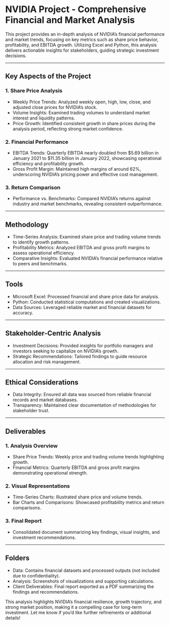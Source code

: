 # NVIDIA Project - Comprehensive Financial and Market Analysis

This project provides an in-depth analysis of NVIDIA’s financial performance and market trends, focusing on key metrics such as share price behavior, profitability, and EBITDA growth. Utilizing Excel and Python, this analysis delivers actionable insights for stakeholders, guiding strategic investment decisions.

---

## Key Aspects of the Project

### 1. Share Price Analysis
- Weekly Price Trends: Analyzed weekly open, high, low, close, and adjusted close prices for NVIDIA’s stock.
- Volume Insights: Examined trading volumes to understand market interest and liquidity patterns.
- Price Growth: Identified consistent growth in share prices during the analysis period, reflecting strong market confidence.

### 2. Financial Performance
- EBITDA Trends: Quarterly EBITDA nearly doubled from $5.69 billion in January 2021 to $11.35 billion in January 2022, showcasing operational efficiency and profitability growth.
- Gross Profit Margin: Maintained high margins of around 62%, underscoring NVIDIA’s pricing power and effective cost management.

### 3. Return Comparison
- Performance vs. Benchmarks: Compared NVIDIA’s returns against industry and market benchmarks, revealing consistent outperformance.

---

## Methodology

- Time-Series Analysis: Examined share price and trading volume trends to identify growth patterns.
- Profitability Metrics: Analyzed EBITDA and gross profit margins to assess operational efficiency.
- Comparative Insights: Evaluated NVIDIA’s financial performance relative to peers and benchmarks.

---

## Tools

- Microsoft Excel: Processed financial and share price data for analysis.
- Python: Conducted statistical computations and created visualizations.
- Data Sources: Leveraged reliable market and financial datasets for accuracy.

---

## Stakeholder-Centric Analysis

- Investment Decisions: Provided insights for portfolio managers and investors seeking to capitalize on NVIDIA’s growth.
- Strategic Recommendations: Tailored findings to guide resource allocation and risk management.

---

## Ethical Considerations

- Data Integrity: Ensured all data was sourced from reliable financial records and market databases.
- Transparency: Maintained clear documentation of methodologies for stakeholder trust.

---

## Deliverables

### 1. Analysis Overview
- Share Price Trends: Weekly price and trading volume trends highlighting growth.
- Financial Metrics: Quarterly EBITDA and gross profit margins demonstrating operational strength.

### 2. Visual Representations
- Time-Series Charts: Illustrated share price and volume trends.
- Bar Charts and Comparisons: Showcased profitability metrics and return comparisons.

### 3. Final Report
- Consolidated document summarizing key findings, visual insights, and investment recommendations.

---

## Folders

- Data: Contains financial datasets and processed outputs (not included due to confidentiality).
- Analysis: Screenshots of visualizations and supporting calculations.
- Client Deliverables: Final report exported as a PDF summarizing the findings and recommendations.

This analysis highlights NVIDIA’s financial resilience, growth trajectory, and strong market position, making it a compelling case for long-term investment. Let me know if you’d like further refinements or additional details!
